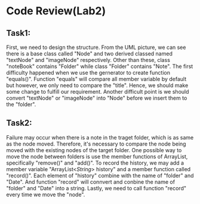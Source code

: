 # Code Review(Lab2)

## Task1: 
First, we need to design the structure. From the UML picture, we can see there is a base class called "Node" and two derived classed named "textNode" and "imageNode" respectively. Other than these, class "noteBook" contains "Folder" while class "Folder" contains "Note".
The first difficulty happened when we use the gernerator to create function "equals()". Function "equals" will compare all member variable by default but however, we only need to compare the "title". Hence, we should make some change to fulfill our requirement.
Another difficult point is we should convert "textNode" or "imageNode" into "Node" before we insert them to the "folder".

## Task2:
Failure may occur when there is a note in the traget folder, which is as same as the node moved. Therefore, it's necessary to compare the node being moved with the existing nodes of the target folder.
One possible way to move the node between folders is use the member functions of ArrayList, specifically "remove()" and "add()".
To record the history, we may add a member variable "ArrayList<*String*> history" and a member function called "record()". Each element of "history" combine with the name of "folder" and "Date". And function "record" will connvert and conbine the name of "folder" and "Date" into a string. Lastly, we need to call function "record" every time we move the "node".